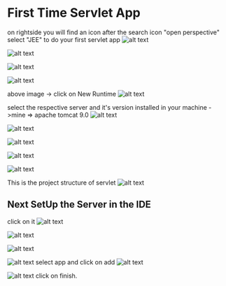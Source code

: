 # First Time Servlet App
on rightside you will find an icon after the search icon "open perspective"
select "JEE" to do your first servlet app
![alt text](image.png)

![alt text](image-1.png)

![alt text](image-2.png)

![alt text](image-3.png)

above image -> click on New Runtime 
![alt text](image-4.png)

select the respective server and it's version installed in your machine
->mine => apache tomcat 9.0
![alt text](image-5.png)

![alt text](image-6.png)

![alt text](image-7.png)

![alt text](image-8.png)

![alt text](image-9.png)

This is the project structure of servlet
![alt text](image-10.png)

## Next SetUp the Server in the IDE

click on it
![alt text](image-11.png)

![alt text](image-12.png)

![alt text](image-13.png)

![alt text](image-14.png)
select app and click on add
![alt text](image-15.png)

![alt text](image-16.png)
click on finish.





